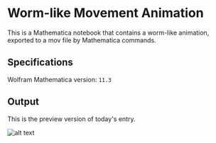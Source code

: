 # Worm-like Movement Animation

This is a Mathematica notebook that contains a worm-like animation, exported to a mov file by Mathematica commands.

## Specifications

Wolfram Mathematica version: `11.3`

## Output

This is the preview version of today's entry.

![alt text](https://github.com/the-other-mariana/code-journal/blob/master/worm/test.gif)<br />

